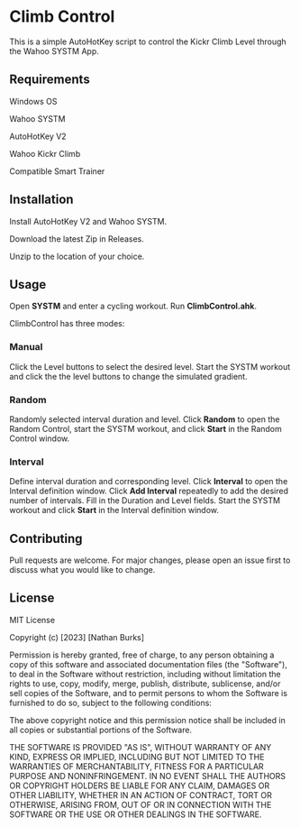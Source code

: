 # Climb Control

This is a simple AutoHotKey script to control the Kickr Climb Level through the Wahoo SYSTM App.


## 
## Requirements
Windows OS

Wahoo SYSTM

AutoHotKey V2

Wahoo Kickr Climb

Compatible Smart Trainer


## 
## Installation

Install AutoHotKey V2 and Wahoo SYSTM. 

Download the latest Zip in Releases.

Unzip to the location of your choice.


## 
## Usage

Open **SYSTM** and enter a cycling workout. Run **ClimbControl.ahk**.

ClimbControl has three modes:

### Manual

Click the Level buttons to select the desired level. Start the SYSTM workout and click the the level buttons to change the simulated gradient.

### Random 

Randomly selected interval duration and level. Click **Random** to open the Random Control, start the SYSTM workout, and click **Start** in the Random Control window.

### Interval

Define interval duration and corresponding level. Click **Interval** to open the Interval definition window. Click **Add Interval** repeatedly to add the desired number of intervals. Fill in the Duration and Level fields. Start the SYSTM workout and click **Start** in the Interval definition window.


## 
## Contributing

Pull requests are welcome. For major changes, please open an issue first
to discuss what you would like to change.


## 
## License

MIT License

Copyright (c) [2023] [Nathan Burks]

Permission is hereby granted, free of charge, to any person obtaining a copy
of this software and associated documentation files (the "Software"), to deal
in the Software without restriction, including without limitation the rights
to use, copy, modify, merge, publish, distribute, sublicense, and/or sell
copies of the Software, and to permit persons to whom the Software is
furnished to do so, subject to the following conditions:

The above copyright notice and this permission notice shall be included in all
copies or substantial portions of the Software.

THE SOFTWARE IS PROVIDED "AS IS", WITHOUT WARRANTY OF ANY KIND, EXPRESS OR
IMPLIED, INCLUDING BUT NOT LIMITED TO THE WARRANTIES OF MERCHANTABILITY,
FITNESS FOR A PARTICULAR PURPOSE AND NONINFRINGEMENT. IN NO EVENT SHALL THE
AUTHORS OR COPYRIGHT HOLDERS BE LIABLE FOR ANY CLAIM, DAMAGES OR OTHER
LIABILITY, WHETHER IN AN ACTION OF CONTRACT, TORT OR OTHERWISE, ARISING FROM,
OUT OF OR IN CONNECTION WITH THE SOFTWARE OR THE USE OR OTHER DEALINGS IN THE
SOFTWARE.
